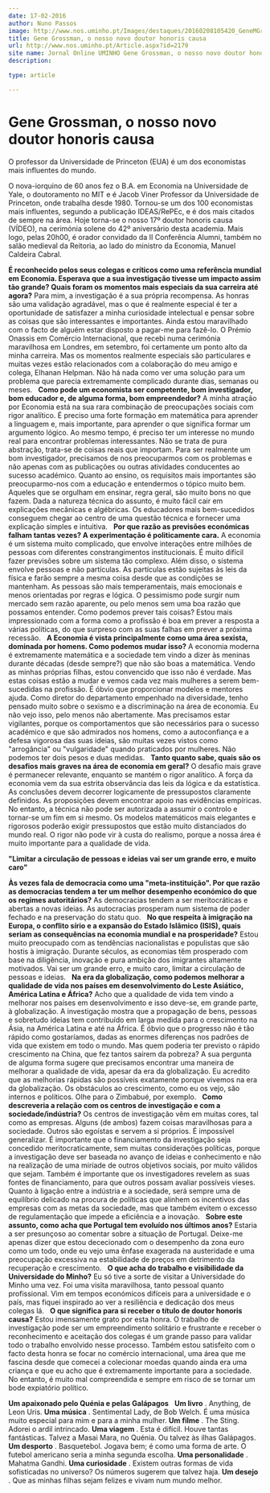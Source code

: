 ```yaml
---
date: 17-02-2016
author: Nuno Passos
image: http://www.nos.uminho.pt/Images/destaques/20160208105420_GeneMGrossman.jpg
title: Gene Grossman, o nosso novo doutor honoris causa
url: http://www.nos.uminho.pt/Article.aspx?id=2179
site name: Jornal Online UMINHO Gene Grossman, o nosso novo doutor honoris causa
description: 

type: article

---
```

# Gene Grossman, o nosso novo doutor honoris causa


  

O professor da Universidade de Princeton (EUA) é um dos economistas mais influentes do mundo.

O nova-iorquino de 60 anos fez o B.A. em Economia na Universidade de Yale, o doutoramento no MIT e é Jacob Viner Professor da Universidade de Princeton, onde trabalha desde 1980. Tornou-se um dos 100 economistas mais influentes, segundo a publicação IDEAS/RePEc, e é dos mais citados de sempre na área. Hoje torna-se o nosso 17º doutor honoris causa (VÍDEO), na cerimónia solene do 42º aniversário desta academia. Mais logo, pelas 20h00, é orador convidado da II Conferência Alumni, também no salão medieval da Reitoria, ao lado do ministro da Economia, Manuel Caldeira Cabral.

**É reconhecido pelos seus colegas e críticos como uma referência mundial em Economia. Esperava que a sua investigação tivesse um impacto assim tão grande? Quais foram os momentos mais especiais da sua carreira até agora?** 
Para mim, a investigação é a sua própria recompensa. As honras são uma validação agradável, mas o que é realmente especial é ter a oportunidade de satisfazer a minha curiosidade intelectual e pensar sobre as coisas que são interessantes e importantes. Ainda estou maravilhado com o facto de alguém estar disposto a pagar-me para fazê-lo. O Prémio Onassis em Comércio Internacional, que recebi numa cerimónia maravilhosa em Londres, em setembro, foi certamente um ponto alto da minha carreira. Mas os momentos realmente especiais são particulares e muitas vezes estão relacionados com a colaboração do meu amigo e colega, Elhanan Helpman. Não há nada como ver uma solução para um problema que parecia extremamente complicado durante dias, semanas ou meses.
 
**Como pode um economista ser competente, bom investigador, bom educador e, de alguma forma, bom empreendedor?** 
A minha atração por Economia está na sua rara combinação de preocupações sociais com rigor analítico. É preciso uma forte formação em matemática para aprender a linguagem e, mais importante, para aprender o que significa formar um argumento lógico. Ao mesmo tempo, é preciso ter um interesse no mundo real para encontrar problemas interessantes. Não se trata de pura abstração, trata-se de coisas reais que importam. Para ser realmente um bom investigador, precisamos de nos preocuparmos com os problemas e não apenas com as publicações ou outras atividades conducentes ao sucesso académico. Quanto ao ensino, os requisitos mais importantes são preocuparmo-nos com a educação e entendermos o tópico muito bem. Aqueles que se orgulham em ensinar, regra geral, são muito bons no que fazem. Dada a natureza técnica do assunto, é muito fácil cair em explicações mecânicas e algébricas. Os educadores mais bem-sucedidos conseguem chegar ao centro de uma questão técnica e fornecer uma explicação simples e intuitiva.
 
**Por que razão as previsões económicas falham tantas vezes? A experimentação é politicamente cara.** 
A economia é um sistema muito complicado, que envolve interações entre milhões de pessoas com diferentes constrangimentos institucionais. É muito difícil fazer previsões sobre um sistema tão complexo. Além disso, o sistema envolve pessoas e não partículas. As partículas estão sujeitas às leis da física e farão sempre a mesma coisa desde que as condições se mantenham. As pessoas são mais temperamentais, mais emocionais e menos orientadas por regras e lógica. O pessimismo pode surgir num mercado sem razão aparente, ou pelo menos sem uma boa razão que possamos entender. Como podemos prever tais coisas? Estou mais impressionado com a forma como a profissão é boa em prever a resposta a várias políticas, do que surpreso com as suas falhas em prever a próxima recessão.
 
**A Economia é vista principalmente como uma área sexista, dominada por homens. Como podemos mudar isso?** 
A economia moderna é extremamente matemática e a sociedade tem vindo a dizer às meninas durante décadas (desde sempre?) que não são boas a matemática. Vendo as minhas próprias filhas, estou convencido que isso não é verdade. Mas estas coisas estão a mudar e vemos cada vez mais mulheres a serem bem-sucedidas na profissão. É óbvio que proporcionar modelos e mentores ajuda. Como diretor do departamento empenhado na diversidade, tenho pensado muito sobre o sexismo e a discriminação na área de economia. Eu não vejo isso, pelo menos não abertamente. Mas precisamos estar vigilantes, porque os comportamentos que são necessários para o sucesso académico e que são admirados nos homens, como a autoconfiança e a defesa vigorosa das suas ideias, são muitas vezes vistos como "arrogância" ou "vulgaridade" quando praticados por mulheres. Não podemos ter dois pesos e duas medidas.
 
**Tanto quanto sabe, quais são os desafios mais graves na área de economia em geral?** 
O desafio mais grave é permanecer relevante, enquanto se mantém o rigor analítico. A força da economia vem da sua estrita observância das leis da lógica e da estatística. As conclusões devem decorrer logicamente de pressupostos claramente definidos. As proposições devem encontrar apoio nas evidências empíricas. No entanto, a técnica não pode ser autorizada a assumir o controlo e tornar-se um fim em si mesmo. Os modelos matemáticos mais elegantes e rigorosos poderão exigir pressupostos que estão muito distanciados do mundo real. O rigor não pode vir à custa do realismo, porque a nossa área é muito importante para a qualidade de vida.
 

**"Limitar a circulação de pessoas e ideias vai ser um grande erro, e muito caro"** 

**Às vezes fala de democracia como uma "meta-instituição". Por que razão as democracias tendem a ter um melhor desempenho económico do que os regimes autoritários?** 
As democracias tendem a ser meritocráticas e abertas a novas ideias. As autocracias prosperam num sistema de poder fechado e na preservação do statu quo.
 
**No que respeita à imigração na Europa, o conflito sírio e a expansão do Estado Islâmico (ISIS), quais seriam as consequências na economia mundial e na prosperidade?** 
Estou muito preocupado com as tendências nacionalistas e populistas que são hostis à imigração. Durante séculos, as economias têm prosperado com base na diligência, inovação e pura ambição dos imigrantes altamente motivados. Vai ser um grande erro, e muito caro, limitar a circulação de pessoas e ideias.
 
**Na era da globalização, como podemos melhorar a qualidade de vida nos países em desenvolvimento do Leste Asiático, América Latina e África?** 
Acho que a qualidade de vida tem vindo a melhorar nos países em desenvolvimento e isso deve-se, em grande parte, à globalização. A investigação mostra que a propagação de bens, pessoas e sobretudo ideias tem contribuído em larga medida para o crescimento na Ásia, na América Latina e até na África. É óbvio que o progresso não é tão rápido como gostaríamos, dadas as enormes diferenças nos padrões de vida que existem em todo o mundo. Mas quem poderia ter previsto o rápido crescimento na China, que fez tantos saírem da pobreza? A sua pergunta de alguma forma sugere que precisamos encontrar uma maneira de melhorar a qualidade de vida, apesar da era da globalização. Eu acredito que as melhorias rápidas são possíveis exatamente porque vivemos na era da globalização. Os obstáculos ao crescimento, como eu os vejo, são internos e políticos. Olhe para o Zimbabué, por exemplo.
 
**Como descreveria a relação com os centros de investigação e com a sociedade/indústria?** 
Os centros de investigação vêm em muitas cores, tal como as empresas. Alguns (de ambos) fazem coisas maravilhosas para a sociedade. Outros são egoístas e servem a si próprios. É impossível generalizar. É importante que o financiamento da investigação seja concedido meritocraticamente, sem muitas considerações políticas, porque a investigação deve ser baseada no avanço de ideias e conhecimento e não na realização de uma miríade de outros objetivos sociais, por muito válidos que sejam. Também é importante que os investigadores revelem as suas fontes de financiamento, para que outros possam avaliar possíveis vieses. Quanto à ligação entre a indústria e a sociedade, será sempre uma de equilíbrio delicado na procura de políticas que alinhem os incentivos das empresas com as metas da sociedade, mas que também evitem o excesso de regulamentação que impede a eficiência e a inovação.
 
**Sobre este assunto, como acha que Portugal tem evoluído nos últimos anos?** 
Estaria a ser presunçoso ao comentar sobre a situação de Portugal. Deixe-me apenas dizer que estou dececionado com o desempenho da zona euro como um todo, onde eu vejo uma ênfase exagerada na austeridade e uma preocupação excessiva na estabilidade de preços em detrimento da recuperação e crescimento.
 
**O que acha do trabalho e visibilidade da Universidade do Minho?** 
Eu só tive a sorte de visitar a Universidade do Minho uma vez. Foi uma visita maravilhosa, tanto pessoal quanto profissional. Vim em tempos económicos difíceis para a universidade e o país, mas fiquei inspirado ao ver a resiliência e dedicação dos meus colegas lá.
 
**O que significa para si receber o título de doutor honoris causa?** 
Estou imensamente grato por esta honra. O trabalho de investigação pode ser um empreendimento solitário e frustrante e receber o reconhecimento e aceitação dos colegas é um grande passo para validar todo o trabalho envolvido nesse processo. Também estou satisfeito com o facto desta honra se focar no comércio internacional, uma área que me fascina desde que comecei a colecionar moedas quando ainda era uma criança e que eu acho que é extremamente importante para a sociedade. No entanto, é muito mal compreendida e sempre em risco de se tornar um bode expiatório político.
  

**Um apaixonado pelo Quénia e pelas Galápagos** 
 
**Um livro** . Anything, de Leon Uris.
**Uma música** . Sentimental Lady, de Bob Welch. É uma música muito especial para mim e para a minha mulher.
**Um filme** . The Sting. Adorei o ardil intrincado.
**Uma viagem** . Esta é difícil. Houve tantas fantásticas. Talvez a Masai Mara, no Quénia. Ou talvez às ilhas Galápagos.
**Um desporto** . Basquetebol. Jogava bem; é como uma forma de arte. O futebol americano seria a minha segunda escolha.
**Uma personalidade** . Mahatma Gandhi.
**Uma curiosidade** . Existem outras formas de vida sofisticadas no universo? Os números sugerem que talvez haja.
**Um desejo** . Que as minhas filhas sejam felizes e vivam num mundo melhor.
 

